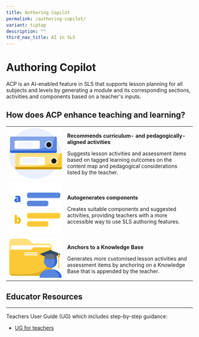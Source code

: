 ```yaml
---
title: Authoring Copilot
permalink: /authoring-copilot/
variant: tiptap
description: ""
third_nav_title: AI in SLS
---
```

<h1>Authoring Copilot</h1>
<p>ACP is an AI-enabled feature in SLS that supports lesson planning for
all subjects and levels by generating a module and its corresponding sections,
activities and components based on a teacher's inputs.</p>
<h2>How does ACP enhance teaching and learning?</h2>
<table style="minWidth: 50px">
<colgroup>
<col>
<col>
</colgroup>
<tbody>
<tr>
<td rowspan="1" colspan="1">
<div class="isomer-image-wrapper">
<img style="width: 100%" height="auto" width="100%" alt="" src="/images/AI in Education/icon_files.png">
</div>
</td>
<td rowspan="1" colspan="1">
<p><strong>Recommends curriculum- and pedagogically-aligned activities</strong>
</p>
<p>Suggests lesson activities and assessment items based on tagged learning
outcomes on the content map and pedagogical considerations listed by the
teacher.</p>
</td>
</tr>
<tr>
<td rowspan="1" colspan="1">
<div class="isomer-image-wrapper">
<img style="width: 100%" height="auto" width="100%" alt="" src="/images/AI in Education/icon_components.png">
</div>
</td>
<td rowspan="1" colspan="1">
<p><strong>Autogenerates components</strong>
</p>
<p>Creates suitable components and suggested activities, providing teachers
with a more accessible way to use SLS authoring features.</p>
</td>
</tr>
<tr>
<td rowspan="1" colspan="1">
<div class="isomer-image-wrapper">
<img style="width: 100%" height="auto" width="100%" alt="" src="/images/AI in Education/icon_knowledge_base.png">
</div>
</td>
<td rowspan="1" colspan="1">
<p><strong>Anchors to a Knowledge Base</strong>
</p>
<p>Generates more customised lesson activities and assessment items by anchoring
on a Knowledge Base that is appended by the teacher.</p>
</td>
</tr>
</tbody>
</table>
<h2>Educator Resources</h2>
<hr>
<p>Teachers User Guide (UG) which includes step-by-step guidance:</p>
<ul>
<li>
<p><a href="/teacher-user-guide/author/use-authoring-copilot-to-create-new-sections/" rel="noopener noreferrer nofollow" target="_blank">UG for teachers</a>
</p>
</li>
</ul>
<p></p>
<p></p>